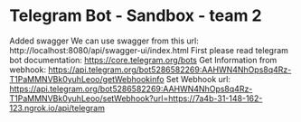 # Telegram Bot - Sandbox - team 2

Added swagger
We can use swagger from this url: http://localhost:8080/api/swagger-ui/index.html 
First please read telegram bot documentation: https://core.telegram.org/bots
Get Information from webhook: https://api.telegram.org/bot5286582269:AAHWN4NhOps8q4Rz-T1PaMMNVBk0yuhLeoo/getWebhookinfo
Set Webhook url: https://api.telegram.org/bot5286582269:AAHWN4NhOps8q4Rz-T1PaMMNVBk0yuhLeoo/setWebhook?url=https://7a4b-31-148-162-123.ngrok.io/api/telegram